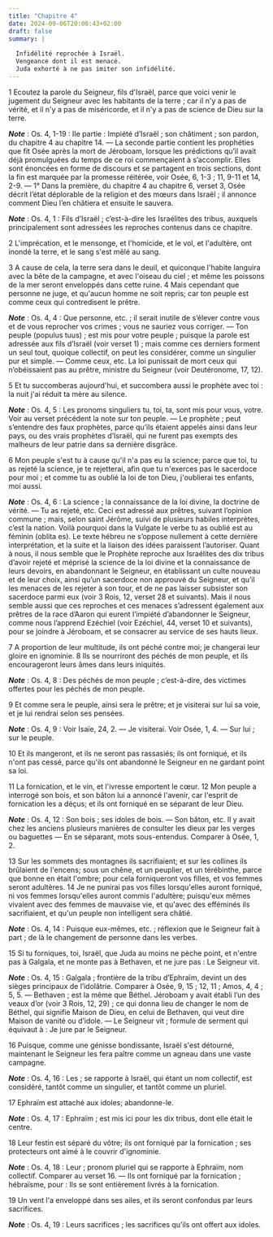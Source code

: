 ```yaml
---
title: "Chapitre 4"
date: 2024-09-06T20:00:43+02:00
draft: false
summary: |
  
  Infidélité reprochée à Israël.
  Vengeance dont il est menacé.
  Juda exhorté à ne pas imiter son infidélité.
---
```



1 Ecoutez la parole du Seigneur, fils d'Israël, parce que voici venir le jugement du Seigneur avec les habitants de la terre ; car il n'y a pas de vérité, et il n'y a pas de miséricorde, et il n'y a pas de science de Dieu sur la terre.

***Note*** :  Os. 4, 1-19 : IIe partie : Impiété d’Israël ; son châtiment ; son pardon, du chapitre 4 au chapitre 14. ― La seconde partie contient les prophéties que fit Osée après la mort de Jéroboam, lorsque les prédictions qu’il avait déjà promulguées du temps de ce roi commençaient à s’accomplir. Elles sont énoncées en forme de discours et se partagent en trois sections, dont la fin est marquée par la promesse réitérée, voir Osée, 6, 1-3 ; 11, 9-11 et 14, 2-9. ― 1° Dans la première, du chapitre 4 au chapitre 6, verset 3, Osée décrit l’état déplorable de la religion et des mœurs dans Israël ; il annonce comment Dieu l’en châtiera et ensuite le sauvera.

***Note*** :  Os. 4, 1 : Fils d’Israël ; c’est-à-dire les Israélites des tribus, auxquels principalement sont adressées les reproches contenus dans ce chapitre.

2 L'imprécation, et le mensonge, et l'homicide, et le vol, et l'adultère, ont inondé la terre, et le sang s'est mêlé au sang.


3 A cause de cela, la terre sera dans le deuil, et quiconque l'habite languira avec la bête de la campagne, et avec l'oiseau du ciel ; et même les poissons de la mer seront enveloppés dans cette ruine. 4 Mais cependant que personne ne juge, et qu'aucun homme ne soit repris; car ton peuple est comme ceux qui contredisent le prêtre.

***Note*** :  Os. 4, 4 : Que personne, etc. ; il serait inutile de s’élever contre vous et de vous reprocher vos crimes ; vous ne sauriez vous corriger. ― Ton peuple (populus tuus) ; est mis pour votre peuple ; puisque la parole est adressée aux fils d’Israël (voir verset 1) ; mais comme ces derniers forment un seul tout, quoique collectif, on peut les considérer, comme un singulier pur et simple. ― Comme ceux, etc. La loi punissait de mort ceux qui n’obéissaient pas au prêtre, ministre du Seigneur (voir Deutéronome, 17, 12).


5 Et tu succomberas aujourd'hui, et succombera aussi le prophète avec toi : la nuit j'ai réduit ta mère au silence.

***Note*** :  Os. 4, 5 : Les pronoms singuliers tu, toi, ta, sont mis pour vous, votre. Voir au verset précédent la note sur ton peuple. ― Le prophète ; peut s’entendre des faux prophètes, parce qu’ils étaient appelés ainsi dans leur pays, ou des vrais prophètes d’Israël, qui ne furent pas exempts des malheurs de leur patrie dans sa dernière disgrâce.

6 Mon peuple s'est tu à cause qu'il n'a pas eu la science; parce que toi, tu as rejeté la science, je te rejetterai, afin que tu n'exerces pas le sacerdoce pour moi ; et comme tu as oublié la loi de ton Dieu, j'oublierai tes enfants, moi aussi.

***Note*** :  Os. 4, 6 : La science ; la connaissance de la loi divine, la doctrine de vérité. ― Tu as rejeté, etc. Ceci est adressé aux prêtres, suivant l’opinion commune ; mais, selon saint Jérôme, suivi de plusieurs habiles interprètes, c’est la nation. Voilà pourquoi dans la Vulgate le verbe tu as oublié est au féminin (oblita es). Le texte hébreu ne s’oppose nullement à cette dernière interprétation, et la suite et la liaison des idées paraissent l’autoriser. Quant à nous, il nous semble que le Prophète reproche aux Israélites des dix tribus d’avoir rejeté et méprisé la science de la loi divine et la connaissance de leurs devoirs, en abandonnant le Seigneur, en établissant un culte nouveau et de leur choix, ainsi qu’un sacerdoce non approuvé du Seigneur, et qu’il les menaces de les rejeter à son tour, et de ne pas laisser subsister son sacerdoce parmi eux (voir 3 Rois, 12, verset 28 et suivants). Mais il nous semble aussi que ces reproches et ces menaces s’adressent également aux prêtres de la race d’Aaron qui
eurent l’impiété d’abandonner le Seigneur, comme nous l’apprend Ezéchiel (voir Ezéchiel, 44, verset 10 et suivants), pour se joindre à Jéroboam, et se consacrer au service de ses hauts lieux.


7 A proportion de leur multitude, ils ont péché contre moi; je changerai leur gloire en ignominie. 8 Ils se nourriront des péchés de mon peuple, et ils encourageront leurs âmes dans leurs iniquités.

***Note*** :  Os. 4, 8 : Des péchés de mon peuple ; c’est-à-dire, des victimes offertes pour les péchés de mon peuple.

9 Et comme sera le peuple, ainsi sera le prêtre; et je visiterai sur lui sa voie, et je lui rendrai selon ses pensées.

***Note*** :  Os. 4, 9 : Voir Isaïe, 24, 2. ― Je visiterai. Voir Osée, 1, 4. ― Sur lui ; sur le peuple.

10 Et ils mangeront, et ils ne seront pas rassasiés; ils ont forniqué, et ils n'ont pas cessé, parce qu'ils ont abandonné le Seigneur en ne gardant point sa loi.


11 La fornication, et le vin, et l'ivresse emportent le cœur. 12 Mon peuple a interrogé son bois, et son bâton lui a annoncé l'avenir, car l'esprit de fornication les a déçus; et ils ont forniqué en se séparant de leur Dieu.

***Note*** :  Os. 4, 12 : Son bois ; ses idoles de bois. ― Son bâton, etc. Il y avait chez les anciens plusieurs manières de consulter les dieux par les verges ou baguettes ― En se séparant, mots sous-entendus. Comparer à Osée, 1, 2.

13 Sur les sommets des montagnes ils sacrifiaient; et sur les collines ils brûlaient de l'encens; sous un chêne, et un peuplier, et un térébinthe, parce que bonne en était l'ombre; pour cela forniqueront vos filles, et vos femmes seront adultères. 14 Je ne punirai pas vos filles lorsqu'elles auront forniqué, ni vos femmes lorsqu'elles auront commis l'adultère; puisqu'eux mêmes vivaient avec des femmes de mauvaise vie, et qu'avec des efféminés ils sacrifiaient, et qu'un peuple non intelligent sera châtié.

***Note*** :  Os. 4, 14 : Puisque eux-mêmes, etc. ; réflexion que le Seigneur fait à part ; de là le changement de personne dans les verbes.


15 Si tu forniques, toi, Israël, que Juda au moins ne pèche point, et n'entre pas à Galgala, et ne monte pas à Bethaven, et ne jure pas : Le Seigneur vit.

***Note*** :  Os. 4, 15 : Galgala ; frontière de la tribu d’Ephraïm, devint un des sièges principaux de l’idolâtrie. Comparer à Osée, 9, 15 ; 12, 11 ; Amos, 4, 4 ; 5, 5. ― Bethaven ; est la même que Béthel. Jéroboam y avait établi l’un des veaux d’or (voir 3 Rois, 12, 29) ; ce qui donna lieu de changer le nom de Béthel, qui signifie Maison de Dieu, en celui de Bethaven, qui veut dire Maison de vanité ou d’idole. ― Le Seigneur vit ; formule de serment qui équivaut à : Je jure par le Seigneur.

16 Puisque, comme une génisse bondissante, Israël s'est détourné, maintenant le Seigneur les fera paître comme un agneau dans une vaste campagne.

***Note*** :  Os. 4, 16 : Les ; se rapporte à Israël, qui étant un nom collectif, est considéré, tantôt comme un singulier, et tantôt comme un pluriel.

17 Ephraïm est attaché aux idoles; abandonne-le.

***Note*** :  Os. 4, 17 : Ephraïm ; est mis ici pour les dix tribus, dont elle était le centre.

18 Leur festin est séparé du vôtre; ils ont forniqué par la fornication ; ses protecteurs ont aimé à le couvrir d'ignominie.

***Note*** :  Os. 4, 18 : Leur ; pronom pluriel qui se rapporte à Ephraïm, nom collectif. Comparer au verset 16. ― Ils ont forniqué par la fornication ; hébraïsme, pour : Ils se sont entièrement livrés à la fornication.

19 Un vent l'a enveloppé dans ses ailes, et ils seront confondus par leurs sacrifices.

***Note*** :  Os. 4, 19 : Leurs sacrifices ; les sacrifices qu’ils ont offert aux idoles.

